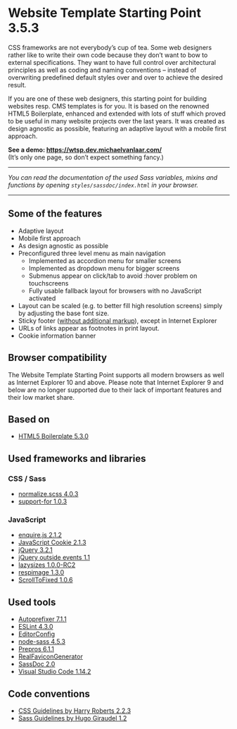 # Website Template Starting Point 3.5.3

CSS frameworks are not everybody’s cup of tea. Some web designers rather like to write their own code because they don’t want to bow to external specifications. They want to have full control over architectural principles as well as coding and naming conventions – instead of overwriting predefined default styles over and over to achieve the desired result.

If you are one of these web designers, this starting point for building websites resp. CMS templates is for you. It is based on the renowned HTML5 Boilerplate, enhanced and extended with lots of stuff which proved to be useful in many website projects over the last years. It was created as design agnostic as possible, featuring an adaptive layout with a mobile first approach.

**See a demo: <https://wtsp.dev.michaelvanlaar.com/>**  
(It’s only one page, so don’t expect something fancy.)

----

*You can read the documentation of the used Sass variables, mixins and functions by opening `styles/sassdoc/index.html` in your browser.*

----

## Some of the features

* Adaptive layout
* Mobile first approach
* As design agnostic as possible
* Preconfigured three level menu as main navigation
  * Implemented as accordion menu for smaller screens
  * Implemented as dropdown menu for bigger screens
  * Submenus appear on click/tab to avoid :hover problem on touchscreens
  * Fully usable fallback layout for browsers with no JavaScript activated
* Layout can be scaled (e.g. to better fill high resolution screens) simply by adjusting the base font size.
* Sticky footer ([without additional markup](https://css-tricks.com/couple-takes-sticky-footer/#article-header-id-3)), except in Internet Explorer
* URLs of links appear as footnotes in print layout.
* Cookie information banner

## Browser compatibility

The Website Template Starting Point supports all modern browsers as well as Internet Explorer 10 and above. Please note that Internet Explorer 9 and below are no longer supported due to their lack of important features and their low market share.

## Based on

* [HTML5 Boilerplate 5.3.0](http://html5boilerplate.com/)

## Used frameworks and libraries

### CSS / Sass

* [normalize.scss 4.0.3](https://github.com/JohnAlbin/normalize-scss)
* [support-for 1.0.3](https://github.com/JohnAlbin/support-for)

### JavaScript

* [enquire.js 2.1.2](https://github.com/WickyNilliams/enquire.js)
* [JavaScript Cookie 2.1.3](https://github.com/js-cookie/js-cookie)
* [jQuery 3.2.1](http://jquery.com/)
* [jQuery outside events 1.1](https://github.com/cowboy/jquery-outside-events)
* [lazysizes 1.0.0-RC2](https://github.com/aFarkas/lazysizes)
* [respimage 1.3.0](https://github.com/aFarkas/respimage)
* [ScrollToFixed 1.0.6](https://github.com/bigspotteddog/ScrollToFixed)

## Used tools

* [Autoprefixer 7.1.1](https://github.com/postcss/autoprefixer)
* [ESLint 4.3.0](http://eslint.org/)
* [EditorConfig](http://editorconfig.org/)
* [node-sass 4.5.3](https://www.npmjs.com/package/node-sass)
* [Prepros 6.1.1](https://prepros.io/)
* [RealFaviconGenerator](http://realfavicongenerator.net/)
* [SassDoc 2.0](http://sassdoc.com/)
* [Visual Studio Code 1.14.2](https://code.visualstudio.com/)

## Code conventions

* [CSS Guidelines by Harry Roberts 2.2.3](http://cssguidelin.es/)
* [Sass Guidelines by Hugo Giraudel 1.2](http://sass-guidelin.es/)
